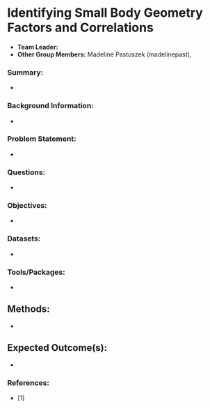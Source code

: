 # Identifying Small Body Geometry Factors and Correlations
- **Team Leader:**
- **Other Group Members:** Madeline Pastuszek (madelinepast), 
### Summary:
-
### Background Information:
-
### Problem Statement:
-
### Questions:
-
### Objectives:
-
### Datasets:
-
### Tools/Packages:
-
## Methods:
-
## Expected Outcome(s):
-
### References:
- [1]
